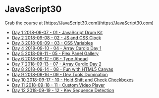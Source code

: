 # JavaScript30
Grab the course at [https://JavaScript30.com](https://JavaScript30.com)

* [Day  1 2018-09-07 - 01 - JavaScript Drum Kit](https://lhpopov.github.io/JavaScript30/01%20-%20JavaScript%20Drum%20Kit/index-START.html)
* [Day  2 2018-09-08 - 02 - JS and CSS Clock](https://lhpopov.github.io/JavaScript30/02%20-%20JS%20and%20CSS%20Clock/index-START.html)
* [Day  3 2018-09-09 - 03 - CSS Variables](https://lhpopov.github.io/JavaScript30/03%20-%20CSS%20Variables/index-START.html)
* [Day  4 2018-09-10 - 04 - Array Cardio Day 1](https://lhpopov.github.io/JavaScript30/04%20-%20Array%20Cardio%20Day%201/index-START.html)
* [Day  5 2018-09-11 - 05 - Flex Panel Gallery](https://lhpopov.github.io/JavaScript30/05%20-%20Flex%20Panel%20Gallery/index-START.html)
* [Day  6 2018-09-12 - 06 - Type Ahead](https://lhpopov.github.io/JavaScript30/06%20-%20Type%20Ahead/index-START.html)
* [Day  7 2018-09-13 - 07 - Array Cardio Day 2]((https://lhpopov.github.io/JavaScript30/07%20-%20Array%20Cardio%20Day%202/index-START.html))
* [Day  8 2018-09-14 - 08 - Fun with HTML5 Canvas]((https://lhpopov.github.io/JavaScript30/08%20-%20Fun%20with%20HTML5%20Canvas/index-START.html))
* [Day  9 2018-09-16 - 09 - Dev Tools Domination]((https://lhpopov.github.io/JavaScript30/09%20-%20Dev%20Tools%20Domination/index-START.html))
* [Day 10 2018-09-17 - 10 - Hold Shift and Check Checkboxes]((https://lhpopov.github.io/JavaScript30/10%20-%20Hold%20Shift%20and%20Check%20Checkboxes/index-START.html))
* [Day 11 2018-09-18 - 11 - Custom Video Player]((https://lhpopov.github.io/JavaScript30/11%2-%2Custom%2Video%2Player/index-START.html))
* [Day 12 2018-09-19 - 12 - Key Sequence Detection]((https://lhpopov.github.io/JavaScript30/12%20-%20Key%20Sequence%20Detection/index-START.html))
